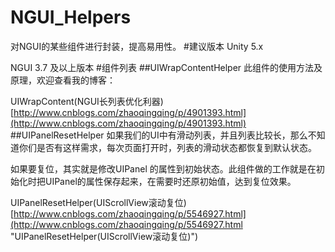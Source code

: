 # NGUI_Helpers
对NGUI的某些组件进行封装，提高易用性。
#建议版本
Unity 5.x

NGUI 3.7 及以上版本
#组件列表
##UIWrapContentHelper
此组件的使用方法及原理，欢迎查看我的博客：

 UIWrapContent(NGUI长列表优化利器) [http://www.cnblogs.com/zhaoqingqing/p/4901393.html](http://www.cnblogs.com/zhaoqingqing/p/4901393.html)
##UIPanelResetHelper
如果我们的UI中有滑动列表，并且列表比较长，那么不知道你们是否有这样需求，每次页面打开时，列表的滑动状态都恢复到默认状态。

如果要复位，其实就是修改UIPanel 的属性到初始状态。此组件做的工作就是在初始化时把UIPanel的属性保存起来，在需要时还原初始值，达到复位效果。

UIPanelResetHelper(UIScrollView滚动复位) [http://www.cnblogs.com/zhaoqingqing/p/5546927.html](http://www.cnblogs.com/zhaoqingqing/p/5546927.html "UIPanelResetHelper(UIScrollView滚动复位)")